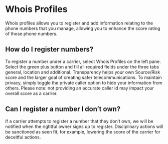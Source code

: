 # Whois Profiles
Whois profiles allows you to register and add information relating to the phone numbers that you manage, allowing you to enhance the score rating of those phone numbers. 
## How do I register numbers? 
To register a number under a carrier, select Whois Profiles on the left pane. Select the green plus button and fill all required fields under the three tabs general, location and additional. Transparency helps your own Source/Risk score and the larger goal of creating  safer telecommunications. To maintain privacy, simply toggle the private caller option to hide your information from others. Please note: not providing an accurate caller id may impact your overall score as a carrier. 
## Can I register a number I don’t own?
If a carrier attempts to register a number that they don’t own, we will be notified when the rightful owner signs up to register. Disciplinary actions will be sanctioned as seen fit, for example, lowering the score of the carrier for deceitful actions.  

